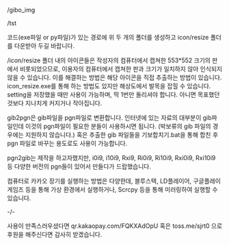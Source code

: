 /gibo_img

/tst

코드(exe파일 or py파일)가 있는 경로에 위 두 개의 폴더를 생성하고 icon/resize 폴더를 다운받아 두길 바랍니다.

/icon/resize 폴더 내의 아이콘들은 작성자의 컴퓨터에서 캡쳐한 553*552 크기의 판에서 비롯되었으므로, 이용자의 컴퓨터에서 캡쳐한 판과 크기가 일치하지 않아 인식되지 않을 수 있습니다. 이를 해결하는 방법은 해당 아이콘을 직접 추출하는 방법이 있습니다.
icon_resize.exe를 통해 하는 방법도 있지만 해상도에서 발목을 잡힐 수 있습니다. setting을 저장했을 때만 사용이 가능하며, 딱 1번만 돌리셔야 합니다. 아니면 목표했던 것보다 지나치게 커지거나 작아집니다.

gib2pgn은 gib파일을 pgn파일로 변환합니다. 인터넷에 있는 자료의 대부분이 gib파일인데 이것의 pgn파일이 필요한 분들이 사용하시면 됩니다. (박보류의 gib 파일의 경우에는 지원하지 않습니다.) 혹은 추출한 gib 파일들을 기보합치기.bat을 통해 합친 후 pgn 파일로 바꾸는 용도로도 사용이 가능합니다.

pgn2gib는 제작을 하고자했지만, i0i9, i10i9, Rxi9, Ri0i9, Ri10i9, Rxi0i9, Rxi10i9 등 다양한 버전의 pgn들이 있어서 만들다가 드랍했습니다.

컴퓨터로 카카오 장기를 실행하는 방법은 다양한데, 블루스택, LD플레이어, 구글플레이게임즈 등을 통해 가상 환경에서 실행하거나, Scrcpy 등을 통해 미러링하여 실행할 수 있습니다.

-/-

사용이 만족스러우셨다면 qr.kakaopay.com/FQKXAdOpU 혹은 toss.me/sjrt0 으로 후원을 해주신다면 감사히 받겠습니다.
